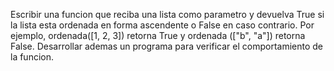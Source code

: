 Escribir una funcion que reciba una lista como parametro y devuelva True si la lista esta ordenada en forma ascendente o False en caso contrario.
Por ejemplo, ordenada([1, 2, 3]) retorna True y ordenada (["b", "a"]) retorna False. Desarrollar ademas un programa para verificar el comportamiento
de la funcion.